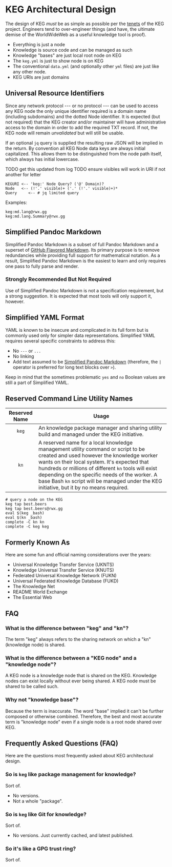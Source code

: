 # KEG Architectural Design

The design of KEG *must* be as simple as possible per the
[tenets](../tenet) of the KEG project. Engineers tend to over-engineer
things (and have, the ultimate demise of the WorldWideWeb as a useful
knowledge tool is proof).

* Everything is just a node
* Knowledge is source code and can be managed as such
* Knowledge "bases" are just local root node on KEG
* The `keg.yml` is just to show node is on KEG
* The conventional `data.yml` (and optionally other `yml` files) are
  just like any other node.
* KEG URIs are just domains 

## Universal Resource Identifiers

Since any network protocol --- or no protocol --- can be used to access
any KEG node the only unique identifier required is a domain name
(including subdomains) and the dotted Node identifier. It is expected
(but not required) that the KEG creator and/or maintainer will have
administrative access to the domain in order to add the required TXT
record. If not, the KEG node will remain *unvalidated* but will still be
usable.

If an optional `jq` query is supplied the resulting raw JSON will be
implied in the return. By convention all KEG Node data keys are always
initial capitalized. This allows them to be distinguished from the node
path itself, which always has initial lowercase.

TODO get this updated from log
TODO ensure visibles will work in URI if not another for letter

```pegn
KEGURI <-- 'keg:' Node Query? ('@' Domain)?
Node   <-- (!'.' visible)+ ('.' (!'.' visible)+)*
Query     <-- # jq limited query
```

Examples:

```
keg:md.lang@rwx.gg
keg:md.lang.Summary@rwx.gg
```

## Simplified Pandoc Markdown

Simplified Pandoc Markdown is a subset of full Pandoc Markdown and a
superset of [GitHub Flavored
Markdown](https://duck.com/lite?kd=-1&kp=-1&q=GitHub+Flavored+Markdown).
Its primary purpose is to remove redundancies while providing full
support for mathematical notation. As a result, Simplified Pandoc
Markdown is the easiest to learn and only requires one pass to fully
parse and render. 

### Strongly Recommended But Not Required

Use of Simplified Pandoc Markdown is not a specification requirement,
but a strong suggestion. It is expected that most tools will only
support it, however.

## Simplified YAML Format

YAML is known to be insecure and complicated in its full form but is
commonly used only for simpler data representations. Simplified YAML
requires several specific constraints to address this:

* No `---` or `...`
* No linking
* Add text assumed to be [Simplified Pandoc
  Markdown](#simplified-pandoc-markdown) (therefore, the `|` operator
  is preferred for long text blocks over `>`).

Keep in mind that the sometimes problematic `yes` and `no` Boolean
values are still a part of Simplified YAML.

## Reserved Command Line Utility Names

Reserved Name|Usage
|:-:|-
`keg`|An knowledge package manager and sharing utility build and managed under the KEG initiative.
`kn`|A reserved name for a local knowledge management utility command or script to be created and used however the knowledge worker wants on their local system. It's expected that hundreds or millions of different `kn` tools will exist depending on the specific needs of the worker. A base Bash `kn` script will be managed under the KEG initiative, but it by no means required.

```
# query a node on the KEG
keg tap best.beers  
keg tap best.beers@rwx.gg
eval $(keg _bash)
eval $(kn _bash)
complete -C kn kn
complete -C keg keg
```

## Formerly Known As

Here are some fun and official naming considerations over the years:

* Universal Knowledge Transfer Service (UKNTS)
* Knowledge Universal Transfer Service (KNUTS)
* Federated Universal Knowledge Network (FUKN)
* Universal Federated Knowledge Database (FUKD)
* The Knowledge Net
* README World Exchange
* The Essential Web

## FAQ

### What is the difference between "keg" and "kn"?

The term "keg" always refers to the sharing network on which a "kn"
(knowledge node) is shared. 

### What is the difference between a "KEG node" and a "knowledge node"?

A KEG node is a knowledge node that is shared on the KEG. Knowledge
nodes can exist locally without ever being shared. A KEG node must be
shared to be called such.

### Why not "knowledge base"?

Because the term is inaccurate. The word "base" implied it can't be
further composed or otherwise combined. Therefore, the best and most
accurate term is "knowledge node" even if a single node is a root node
shared over KEG.

## Frequently Asked Questions (FAQ)

Here are the questions most frequently asked about KEG architectural
design.

### So is `keg` like package management for knowledge? 

Sort of.

* No versions.
* Not a whole "package".

### So is `keg` like Git for knowledge?

Sort of.

* No versions. Just currently cached, and latest published.

### So it's like a GPG trust ring?

Sort of.
